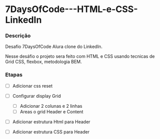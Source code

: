 # 7DaysOfCode---HTML-e-CSS-LinkedIn

### Descrição 
Desafio 7DaysOfCode Alura clone do LinkedIn.

Nesse desáfio o projeto sera feito com HTML e CSS usando tecnicas de Grid CSS, flexbox, metodologia BEM.
### Etapas
- [ ] Adicionar css reset
- [ ] Configurar display Grid
    - [ ] Adicionar 2 colunas e 2 linhas
    - [ ] Areas o grid Header e Content
- [ ] Adicionar estrutura Html para Header
- [ ] Adicionar estrutura CSS para Header

